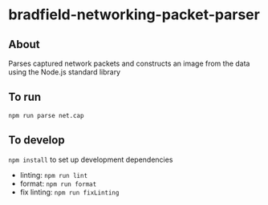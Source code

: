 # bradfield-networking-packet-parser

## About

Parses captured network packets and constructs an image from the data using the Node.js standard library

## To run

`npm run parse net.cap`

## To develop

`npm install` to set up development dependencies

- linting: `npm run lint` 
- format: `npm run format`
- fix linting: `npm run fixLinting`
